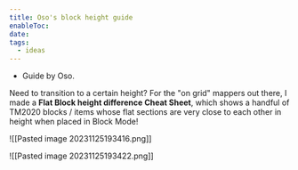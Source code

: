 ```yaml
---
title: Oso's block height guide
enableToc: 
date: 
tags:
  - ideas
---
```

- Guide by Oso.

Need to transition to a certain height? For the "on grid" mappers out there, I made a **Flat Block height difference Cheat Sheet**, which shows a handful of TM2020 blocks / items whose flat sections are very close to each other in height when placed in Block Mode!

![[Pasted image 20231125193416.png]]

![[Pasted image 20231125193422.png]]